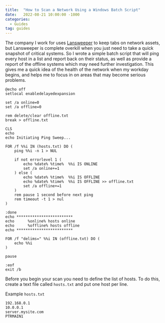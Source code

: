 ```yaml
---
title:  "How to Scan a Network Using a Windows Batch Script"
date:   2022-08-21 10:00:00 -1000
categories:
  - Guides
tag: guides
---
```


The company I work for uses [Lansweeper](https://www.lansweeper.com) to keep tabs on network assets, but Lansweeper is complete overkill when you just need to take a quick snapshot of critical systems. So I wrote a simple batch script that will ping every host in a list and report back on their status, as well as provide a report of the offline systems which may need further investigation. This gives me a quick idea of the health of the network when my workday begins, and helps me to focus in on areas that may become serious problems.

```batch
@echo off 
setlocal enabledelayedexpansion

set /a online=0
set /a offline=0

rem delete/clear offline.txt
break > offline.txt

CLS
echo  
echo Initiating Ping Sweep...

FOR /f %%i IN (hosts.txt) DO (
    ping %%i -n 1 > NUL

    if not errorlevel 1 (
        echo %date% %time%  %%i IS ONLINE
        set /a online+=1
    ) else (
        echo %date% %time%  %%i IS OFFLINE
        echo %date% %time%  %%i IS OFFLINE >> offline.txt
        set /a offline+=1
    )
    rem pause 1 second before next ping
    rem timeout -t 1 > nul
)

:done
echo *************************
echo      %online% hosts online
echo      %offline% hosts offline
echo *************************

FOR /f "delims=" %%i IN (offline.txt) DO (
    echo %%i
)

pause

:eof
exit /b
```

Before you begin your scan you need to define the list of hosts. To do this, create a text file called `hosts.txt` and put one host per line.

Example `hosts.txt`

```
192.168.0.1
10.0.0.1
server.mysite.com
PTRMAIN1
```